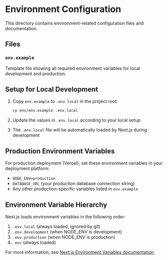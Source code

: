# Environment Configuration

This directory contains environment-related configuration files and
documentation.

## Files

### `env.example`

Template file showing all required environment variables for local development
and production.

## Setup for Local Development

1. Copy `env.example` to `.env.local` in the project root:

    ```bash
    cp env/env.example .env.local
    ```

2. Update the values in `.env.local` according to your local setup

3. The `.env.local` file will be automatically loaded by Next.js during
   development

## Production Environment Variables

For production deployment (Vercel), set these environment variables in your
deployment platform:

-   `NODE_ENV=production`
-   `DATABASE_URL` (your production database connection string)
-   Any other production-specific variables listed in `env.example`

## Environment Variable Hierarchy

Next.js loads environment variables in the following order:

1. `.env.local` (always loaded, ignored by git)
2. `.env.development` (when NODE_ENV is development)
3. `.env.production` (when NODE_ENV is production)
4. `.env` (always loaded)

For more information, see
[Next.js Environment Variables documentation](https://nextjs.org/docs/pages/building-your-application/configuring/environment-variables).
